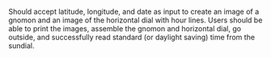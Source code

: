 Should accept latitude, longitude, and date as input to create an image of a gnomon and an image
of the horizontal dial with hour lines. Users should be able to print the images, assemble the gnomon and horizontal dial, go outside, and successfully read
standard (or daylight saving) time from the sundial.